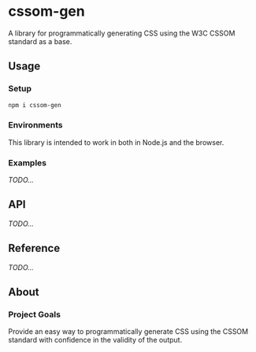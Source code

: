# cssom-gen

A library for programmatically generating CSS using the W3C CSSOM standard as a base.

## Usage

### Setup

```sh
npm i cssom-gen
```

### Environments

This library is intended to work in both in Node.js and the browser.

### Examples

_TODO..._

## API

_TODO..._

## Reference

_TODO..._

## About

### Project Goals

Provide an easy way to programmatically generate CSS using the CSSOM standard with confidence in the validity of the output.
